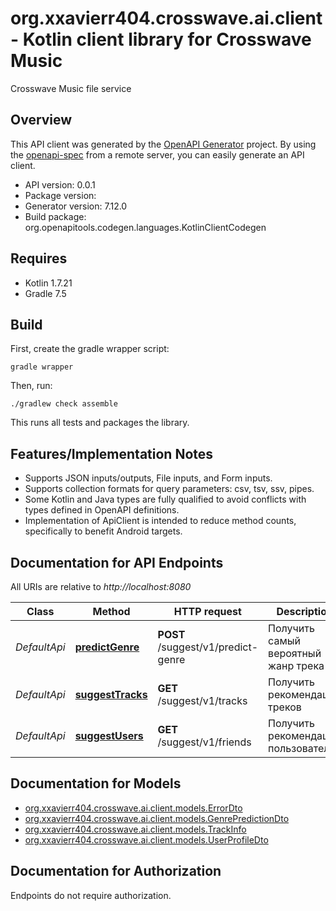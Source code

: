 # org.xxavierr404.crosswave.ai.client - Kotlin client library for Crosswave Music

Crosswave Music file service

## Overview
This API client was generated by the [OpenAPI Generator](https://openapi-generator.tech) project.  By using the [openapi-spec](https://github.com/OAI/OpenAPI-Specification) from a remote server, you can easily generate an API client.

- API version: 0.0.1
- Package version: 
- Generator version: 7.12.0
- Build package: org.openapitools.codegen.languages.KotlinClientCodegen

## Requires

* Kotlin 1.7.21
* Gradle 7.5

## Build

First, create the gradle wrapper script:

```
gradle wrapper
```

Then, run:

```
./gradlew check assemble
```

This runs all tests and packages the library.

## Features/Implementation Notes

* Supports JSON inputs/outputs, File inputs, and Form inputs.
* Supports collection formats for query parameters: csv, tsv, ssv, pipes.
* Some Kotlin and Java types are fully qualified to avoid conflicts with types defined in OpenAPI definitions.
* Implementation of ApiClient is intended to reduce method counts, specifically to benefit Android targets.

<a id="documentation-for-api-endpoints"></a>
## Documentation for API Endpoints

All URIs are relative to *http://localhost:8080*

| Class | Method | HTTP request | Description |
| ------------ | ------------- | ------------- | ------------- |
| *DefaultApi* | [**predictGenre**](docs/DefaultApi.md#predictgenre) | **POST** /suggest/v1/predict-genre | Получить самый вероятный жанр трека |
| *DefaultApi* | [**suggestTracks**](docs/DefaultApi.md#suggesttracks) | **GET** /suggest/v1/tracks | Получить рекомендации треков |
| *DefaultApi* | [**suggestUsers**](docs/DefaultApi.md#suggestusers) | **GET** /suggest/v1/friends | Получить рекомендации пользователей |


<a id="documentation-for-models"></a>
## Documentation for Models

 - [org.xxavierr404.crosswave.ai.client.models.ErrorDto](docs/ErrorDto.md)
 - [org.xxavierr404.crosswave.ai.client.models.GenrePredictionDto](docs/GenrePredictionDto.md)
 - [org.xxavierr404.crosswave.ai.client.models.TrackInfo](docs/TrackInfo.md)
 - [org.xxavierr404.crosswave.ai.client.models.UserProfileDto](docs/UserProfileDto.md)


<a id="documentation-for-authorization"></a>
## Documentation for Authorization

Endpoints do not require authorization.

